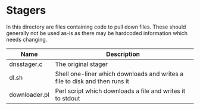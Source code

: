 Stagers
=======
In this directory are files containing code to pull down files.  These should
generally not be used as-is as there may be hardcoded information which needs
changing.

Name          | Description
--------------|---------------------------------------------------------------------------
dnsstager.c   | The original stager
dl.sh         | Shell one-liner which downloads and writes a file to disk and then runs it
downloader.pl | Perl script which downloads a file and writes it to stdout
